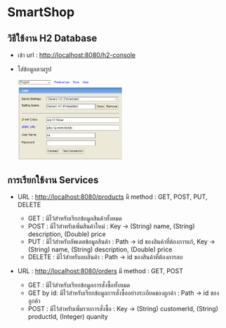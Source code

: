 # SmartShop
## วิธีใช้งาน H2 Database
- <p>เข้า url : <a href="http://localhost:8080/h2-console">http://localhost:8080/h2-console</a></p>
- <p>ใส่ข้อมูลตามรูป<p/>
  <div>
    <img width="50%" src="/img/h2.PNG">
  </div>

## การเรียกใช้งาน Services
- <p>URL : <a href="http://localhost:8080/products">http://localhost:8080/products</a> มี method : GET, POST, PUT, DELETE</p>
  <ul>
    <li>GET : มีไว้สำหรับเรียกข้อมูลสินค้าทั้งหมด</li>
    <li>POST : มีไว้สำหรับเพิ่มสินค้าใหม่ : Key -> (String) name, (String) description, (Double) price</li>
    <li>PUT : มีไว้สำหรับอัพเดตข้อมูลสินค้า : Path -> id ของสินค้าที่ต้องการแก้, Key -> (String) name, (String) description, (Double) price</li>
    <li>DELETE : มีไว้สำหรับลบสินค้า : Path -> id ของสินค้าที่ต้องการลบ</li>
  </ul>
- <p>URL : <a href="http://localhost:8080/orders">http://localhost:8080/orders</a> มี method : GET, POST</p>
  <ul>
    <li>GET : มีไว้สำหรับเรียกข้อมูลการสั่งซื้อทั้งหมด</li>
    <li>GET by id: มีไว้สำหรับเรียกข้อมูลการสั่งซื้ออย่างระเอียดของลูกค้า : Path -> id ของลูกค้า</li>
    <li>POST : มีไว้สำหรับเพิ่มรายการสั่งซื้อ : Key -> (String) customerId, (String) productId, (Integer) quanity</li>
  </ul>
